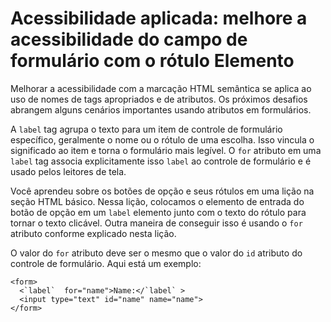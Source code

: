 # Acessibilidade aplicada: melhore a acessibilidade do campo de formulário com o rótulo Elemento

Melhorar a acessibilidade com a marcação HTML semântica se aplica ao uso de nomes de tags apropriados e de atributos. Os próximos desafios abrangem alguns cenários importantes usando atributos em formulários.

A `label` tag agrupa o texto para um item de controle de formulário específico, geralmente o nome ou o rótulo de uma escolha. Isso vincula o significado ao item e torna o formulário mais legível. O `for` atributo em uma `label` tag associa explicitamente isso `label` ao controle de formulário e é usado pelos leitores de tela.

Você aprendeu sobre os botões de opção e seus rótulos em uma lição na seção HTML básico. Nessa lição, colocamos o elemento de entrada do botão de opção em um `label` elemento junto com o texto do rótulo para tornar o texto clicável. Outra maneira de conseguir isso é usando o `for` atributo conforme explicado nesta lição.

O valor do `for` atributo deve ser o mesmo que o valor do `id` atributo do controle de formulário. Aqui está um exemplo:

```
<form>
  <`label`  for="name">Name:</`label` >
  <input type="text" id="name" name="name">
</form>
```